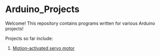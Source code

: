# Arduino_Projects
Welcome! This repository contains programs written for various Arduino projects!

Projects so far include: 

1. [Motion-activated servo motor](https://github.com/hildebkg/Arduino_Projects/blob/main/Motion_activated_servo_motor)

